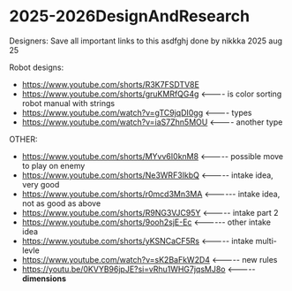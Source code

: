 # 2025-2026DesignAndResearch
Designers: Save all important links to this
asdfghj done by nikkka 2025 aug 25

Robot designs:
- https://www.youtube.com/shorts/R3K7FSDTV8E
- https://www.youtube.com/shorts/gruKMRfQG4g <---- is color sorting robot manual with strings
- https://www.youtube.com/watch?v=gTC9jqDI0gg <---- types
- https://www.youtube.com/watch?v=iaS7Zhn5MOU  <---- another type 


OTHER:
- https://www.youtube.com/shorts/MYvv6I0knM8 <----- possible move to play on enemy
- https://www.youtube.com/shorts/Ne3WRF3IkbQ <----- intake idea, very good
- https://www.youtube.com/shorts/r0mcd3Mn3MA <------ intake idea, not as good as above
- https://www.youtube.com/shorts/R9NG3VJC95Y <----- intake part 2
- https://www.youtube.com/shorts/9ooh2sjE-Ec <------ other intake idea
- https://www.youtube.com/shorts/yKSNCaCF5Rs <----- intake multi-levle
- https://www.youtube.com/watch?v=sK2BaFkW2D4 <----- new rules
- https://youtu.be/0KVYB96jpJE?si=vRhu1WHG7jqsMJ8o <----- **dimensions**




